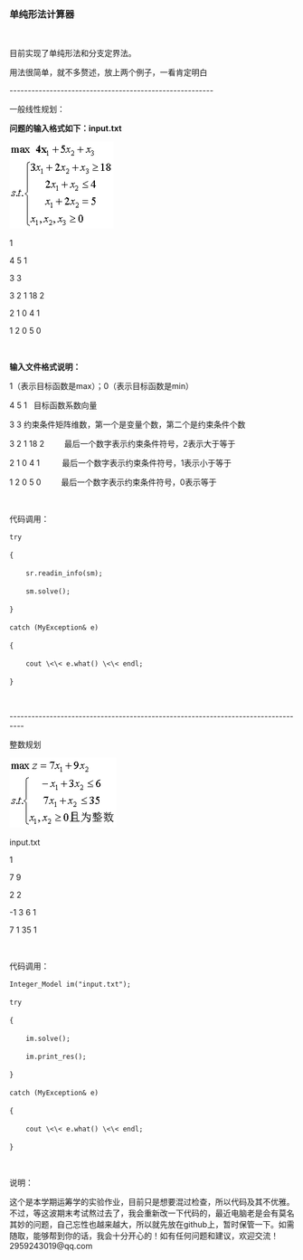 ### 单纯形法计算器

 

目前实现了单纯形法和分支定界法。

用法很简单，就不多赘述，放上两个例子，一看肯定明白

\--------------------------------------------------------

一般线性规划：

**问题的输入格式如下：input.txt**

![](img/simplex.png)

1

4 5 1

3 3

3 2 1 18 2

2 1 0 4 1

1 2 0 5 0

 

**输入文件格式说明：**

1（表示目标函数是max）；0（表示目标函数是min）  

4 5 1   目标函数系数向量

3   3   约束条件矩阵维数，第一个是变量个数，第二个是约束条件个数

3 2 1 18 2         最后一个数字表示约束条件符号，2表示大于等于

2 1 0 4 1          最后一个数字表示约束条件符号，1表示小于等于

1 2 0 5 0         最后一个数字表示约束条件符号，0表示等于

 

代码调用：

~~~~~~~~~~~~~~~~~~~~~~~~~~~~~~~~~~~~~~~~~~~~~~~~~~~~~~~~~~~~~~~~~~~~~~~~~~~~~~~~
try

{

    sr.readin_info(sm);

    sm.solve();

}

catch (MyException& e)

{

    cout \<\< e.what() \<\< endl;

}
~~~~~~~~~~~~~~~~~~~~~~~~~~~~~~~~~~~~~~~~~~~~~~~~~~~~~~~~~~~~~~~~~~~~~~~~~~~~~~~~

 

\----------------------------------------------------------------------------------

整数规划

![](img/integer.png)

input.txt

1

7 9

2 2

\-1 3 6 1

7 1 35 1

 

代码调用：

~~~~~~~~~~~~~~~~~~~~~~~~~~~~~~~~~~~~~~~~~~~~~~~~~~~~~~~~~~~~~~~~~~~~~~~~~~~~~~~~
Integer_Model im("input.txt");

try

{

    im.solve();

    im.print_res();

}

catch (MyException& e)

{

    cout \<\< e.what() \<\< endl;

}
~~~~~~~~~~~~~~~~~~~~~~~~~~~~~~~~~~~~~~~~~~~~~~~~~~~~~~~~~~~~~~~~~~~~~~~~~~~~~~~~

 

说明：

这个是本学期运筹学的实验作业，目前只是想要混过检查，所以代码及其不优雅。不过，等这波期末考试熬过去了，我会重新改一下代码的，最近电脑老是会有莫名其妙的问题，自己忘性也越来越大，所以就先放在github上，暂时保管一下。如需随取，能够帮到你的话，我会十分开心的！如有任何问题和建议，欢迎交流！2959243019\@qq.com
